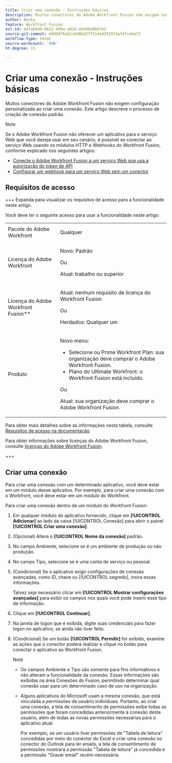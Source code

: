 ```yaml
---
title: Criar uma conexão - Instruções básicas
description: Muitos conectores do Adobe Workfront Fusion não exigem configuração personalizada ao criar uma conexão. Este artigo descreve o processo de criação de conexão padrão.
author: Becky
feature: Workfront Fusion
exl-id: e47ab4d9-6612-4d9a-a024-da508a8bbfb2
source-git-commit: e0d9d76ab2cbd8bd277514a4291974af4fceba73
workflow-type: tm+mt
source-wordcount: '546'
ht-degree: 1%

---
```


# Criar uma conexão - Instruções básicas

Muitos conectores do Adobe Workfront Fusion não exigem configuração personalizada ao criar uma conexão. Este artigo descreve o processo de criação de conexão padrão.

>[!NOTE]
>
>
>Se o Adobe Workfront Fusion não oferecer um aplicativo para o serviço Web que você deseja usar em seu cenário, é possível se conectar ao serviço Web usando os módulos HTTP e Webhooks do Workfront Fusion, conforme explicado nos seguintes artigos:
>
>* [Conecte o Adobe Workfront Fusion a um serviço Web que usa a autorização do token de API](/help/workfront-fusion/create-scenarios/connect-to-apps/connect-wf-web-service-uses-api-token-auth.md)
>* [Configurar um webhook para um serviço Web sem um conector](/help/workfront-fusion/create-scenarios/add-modules/receive-a-webhook-from-a-web-service.md)

## Requisitos de acesso

+++ Expanda para visualizar os requisitos de acesso para a funcionalidade neste artigo.

Você deve ter o seguinte acesso para usar a funcionalidade neste artigo:

<table style="table-layout:auto">
 <col> 
 <col> 
 <tbody> 
  <tr> 
   <td role="rowheader">Pacote do Adobe Workfront 
   <td> <p>Qualquer</p> </td> 
  </tr> 
  <tr data-mc-conditions=""> 
   <td role="rowheader">Licença do Adobe Workfront</td> 
   <td> <p>Novo: Padrão</p><p>Ou</p><p>Atual: trabalho ou superior</p> </td> 
  </tr> 
  <tr> 
   <td role="rowheader">Licença do Adobe Workfront Fusion**</td> 
   <td>
   <p>Atual: nenhum requisito de licença do Workfront Fusion</p>
   <p>Ou</p>
   <p>Herdados: Qualquer um </p>
   </td> 
  </tr> 
  <tr> 
   <td role="rowheader">Produto</td> 
   <td>
   <p>Novo menu:</p> <ul><li>Selecione ou Prime Workfront Plan: sua organização deve comprar o Adobe Workfront Fusion.</li><li>Plano do Ultimate Workfront: o Workfront Fusion está incluído.</li></ul>
   <p>Ou</p>
   <p>Atual: sua organização deve comprar o Adobe Workfront Fusion.</p>
   </td> 
  </tr>
 </tbody> 
</table>

Para obter mais detalhes sobre as informações nesta tabela, consulte [Requisitos de acesso na documentação](/help/workfront-fusion/references/licenses-and-roles/access-level-requirements-in-documentation.md).

Para obter informações sobre licenças do Adobe Workfront Fusion, consulte [licenças do Adobe Workfront Fusion](/help/workfront-fusion/set-up-and-manage-workfront-fusion/licensing-operations-overview/license-automation-vs-integration.md).

+++

## Criar uma conexão

Para criar uma conexão com um determinado aplicativo, você deve estar em um módulo desse aplicativo. Por exemplo, para criar uma conexão com o Workfront, você deve estar em um módulo do Workfront.

Para criar uma conexão dentro de um módulo do Workfront Fusion:

1. Em qualquer módulo do aplicativo fornecido, clique em **[!UICONTROL Adicionar]** ao lado da caixa [!UICONTROL Conexão] para abrir o painel **[!UICONTROL Criar uma conexão]**.
1. (Opcional) Altere o **[!UICONTROL Nome da conexão]** padrão.
1. No campo Ambiente, selecione se é um ambiente de produção ou não produção.
1. No campo Tipo, selecione se é uma conta de serviço ou pessoal.
1. (Condicional) Se o aplicativo exigir configurações de conexão avançadas, como ID, chave ou [!UICONTROL segredo], insira essas informações.

   Talvez seja necessário clicar em **[!UICONTROL Mostrar configurações avançadas]** para exibir os campos nos quais você pode inserir esse tipo de informação.

1. Clique em **[!UICONTROL Continuar]**.
1. Na janela de logon que é exibida, digite suas credenciais para fazer logon no aplicativo, se ainda não tiver feito.
1. (Condicional) Se um botão **[!UICONTROL Permitir]** for exibido, examine as ações que o conector poderá realizar e clique no botão para conectar o aplicativo ao Workfront Fusion.

   >[!NOTE]
   >
   >* Os campos Ambiente e Tipo são somente para fins informativos e não alteram a funcionalidade da conexão. Essas informações são exibidas na área Conexões do Fusion, permitindo determinar qual conexão usar para um determinado caso de uso na organização.
   >* Alguns aplicativos do Microsoft usam a mesma conexão, que está vinculada a permissões de usuário individuais. Portanto, ao criar uma conexão, a tela de consentimento de permissões exibe todas as permissões que foram concedidas anteriormente à conexão deste usuário, além de todas as novas permissões necessárias para o aplicativo atual.
   >
   >   Por exemplo, se um usuário tiver permissões de &quot;Tabela de leitura&quot; concedidas por meio do conector do Excel e criar uma conexão no conector do Outlook para ler emails, a tela de consentimento de permissões mostrará a permissão &quot;Tabela de leitura&quot; já concedida e a permissão &quot;Gravar email&quot; recém-necessária.
